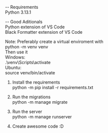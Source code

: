 -- Requirements<br>
    Python 3.13.1<br>

-- Good Aditionals<br>
    Python extension of VS Code<br>
    Black Formatter extension of VS Code<br>

Note: Preferably create a virtual enviroment with<br>
    python -m venv venv<br>
Then use it<br>
    Windows:<br>
        .\venv\Scripts\activate<br>
    Ubuntu:<br>
        source venv/bin/activate<br>

1) Install the requirements<br>
    python -m pip install -r requirements.txt<br>

2) Run the migrations<br>
    python -m manage migrate<br>

3) Run the server<br>
    python -m manage runserver<br>

4) Create awesome code :D

